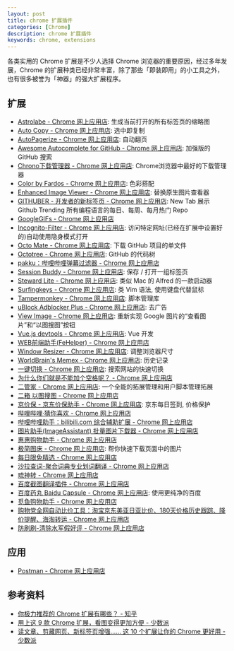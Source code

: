 ```yaml
---
layout: post
title: chrome 扩展插件
categories: [Chrome]
description: chrome 扩展插件
keywords: chrome, extensions
---
```


各类实用的 Chrome 扩展是不少人选择 Chrome 浏览器的重要原因，经过多年发展，Chrome 的扩展种类已经非常丰富，除了那些「即装即用」的小工具之外，也有很多被誉为「神器」的强大扩展程序。

## 扩展

- [Astrolabe - Chrome 网上应用店](https://chrome.google.com/webstore/detail/astrolabe/lienonopcegannlgdkgonpofbhgmclcc): 生成当前打开的所有标签页的缩略图
- [Auto Copy - Chrome 网上应用店](https://chrome.google.com/webstore/detail/auto-copy/bijpdibkloghppkbmhcklkogpjaenfkg): 选中即复制
- [AutoPagerize - Chrome 网上应用店](https://chrome.google.com/webstore/detail/autopagerize/igiofjhpmpihnifddepnpngfjhkfenbp): 自动翻页
- [Awesome Autocomplete for GitHub - Chrome 网上应用店](https://chrome.google.com/webstore/detail/awesome-autocomplete-for/djkfdjpoelphhdclfjhnffmnlnoknfnd): 加强版的 GitHub 搜索
- [Chrono下载管理器 - Chrome 网上应用店](https://chrome.google.com/webstore/detail/chrono-download-manager/mciiogijehkdemklbdcbfkefimifhecn): Chrome浏览器中最好的下载管理器
- [Color by Fardos - Chrome 网上应用店](https://chrome.google.com/webstore/detail/color-by-fardos/iibpgpkhpfggipbacjfeijkloidhmiei): 色彩搭配
- [Enhanced Image Viewer - Chrome 网上应用店](https://chrome.google.com/webstore/detail/enhanced-image-viewer/gefiaaeadjbmhjndnhedfccdjjlgjhho): 替换原生图片查看器
- [GITHUBER - 开发者的新标签页 - Chrome 网上应用店](https://chrome.google.com/webstore/detail/githuber-%E5%BC%80%E5%8F%91%E8%80%85%E7%9A%84%E6%96%B0%E6%A0%87%E7%AD%BE%E9%A1%B5/janmcneaglgklfljjcpihkkomeghljnf): New Tab 展示 Github Trending 所有编程语言的每日、每周、每月热门 Repo
- [GoogleGIFs - Chrome 网上应用店](https://chrome.google.com/webstore/detail/googlegifs/ommpbgoliokoijimalcokhciffhapkdf)
- [Incognito-Filter - Chrome 网上应用店](https://chrome.google.com/webstore/detail/incognito-filter/cifilbmpnkjinlkchohdfcpdkmpngiik): 访问特定网址(已经在扩展中设置好的)自动使用隐身模式打开
- [Octo Mate - Chrome 网上应用店](https://chrome.google.com/webstore/detail/octo-mate/baggcehellihkglakjnmnhpnjmkbmpkf): 下载 GitHub 项目的单文件
- [Octotree - Chrome 网上应用店](https://chrome.google.com/webstore/detail/octotree/bkhaagjahfmjljalopjnoealnfndnagc): GitHub 的代码树
- [pakku：哔哩哔哩弹幕过滤器 - Chrome 网上应用店](https://chrome.google.com/webstore/detail/pakku%EF%BC%9A%E5%93%94%E5%93%A9%E5%93%94%E5%93%A9%E5%BC%B9%E5%B9%95%E8%BF%87%E6%BB%A4%E5%99%A8/jklfcpboamajpiikgkbjcnnnnooefbhh)
- [Session Buddy - Chrome 网上应用店](https://chrome.google.com/webstore/detail/session-buddy/edacconmaakjimmfgnblocblbcdcpbko): 保存 / 打开一组标签页
- [Steward Lite - Chrome 网上应用店](https://chrome.google.com/webstore/detail/steward-lite/jglmompgeddkbcdamdknmebaimldkkbl): 类似 Mac 的 Alfred 的一款启动器
- [Surfingkeys - Chrome 网上应用店](https://chrome.google.com/webstore/detail/surfingkeys/gfbliohnnapiefjpjlpjnehglfpaknnc): 类 Vim 语法, 使用键盘代替鼠标
- [Tampermonkey - Chrome 网上应用店](https://chrome.google.com/webstore/detail/tampermonkey/dhdgffkkebhmkfjojejmpbldmpobfkfo): 脚本管理库
- [uBlock Adblocker Plus - Chrome 网上应用店](https://chrome.google.com/webstore/detail/ublock-adblocker-plus/pnhflmgomffaphmnbcogleagmloijbkd): 去广告
- [View Image - Chrome 网上应用店](https://chrome.google.com/webstore/detail/view-image/jpcmhcelnjdmblfmjabdeclccemkghjk/related): 重新实现 Google 图片的“查看图片”和“以图搜图”按钮
- [Vue.js devtools - Chrome 网上应用店](https://chrome.google.com/webstore/detail/vuejs-devtools/nhdogjmejiglipccpnnnanhbledajbpd): Vue 开发
- [WEB前端助手(FeHelper) - Chrome 网上应用店](https://chrome.google.com/webstore/detail/web%E5%89%8D%E7%AB%AF%E5%8A%A9%E6%89%8Bfehelper/pkgccpejnmalmdinmhkkfafefagiiiad)
- [Window Resizer - Chrome 网上应用店](https://chrome.google.com/webstore/detail/window-resizer/kkelicaakdanhinjdeammmilcgefonfh): 调整浏览器尺寸
- [WorldBrain's Memex - Chrome 网上应用店](https://chrome.google.com/webstore/detail/worldbrains-memex/abkfbakhjpmblaafnpgjppbmioombali): 历史记录
- [一键切换 - Chrome 网上应用店](https://chrome.google.com/webstore/detail/%E4%B8%80%E9%94%AE%E5%88%87%E6%8D%A2/fknieppmhfgnjilnkdeoegocjkijpbfh): 搜索网站的快速切换
- [为什么你们就是不能加个空格呢？ - Chrome 网上应用店](https://chrome.google.com/webstore/detail/%E7%82%BA%E4%BB%80%E9%BA%BC%E4%BD%A0%E5%80%91%E5%B0%B1%E6%98%AF%E4%B8%8D%E8%83%BD%E5%8A%A0%E5%80%8B%E7%A9%BA%E6%A0%BC%E5%91%A2%EF%BC%9F/paphcfdffjnbcgkokihcdjliihicmbpd)
- [二管家 - Chrome 网上应用店](https://chrome.google.com/webstore/detail/nooboss/aajodjghehmlpahhboidcpfjcncmcklf): 一个全能的拓展管理和用户脚本管理拓展
- [二箱 以图搜图 - Chrome 网上应用店](https://chrome.google.com/webstore/detail/noobox-search-by-image/kidibbfcblfbbafhnlanccjjdehoahep)
- [京价保 - 京东价保助手 - Chrome 网上应用店](https://chrome.google.com/webstore/detail/%E4%BA%AC%E4%BB%B7%E4%BF%9D-%E4%BA%AC%E4%B8%9C%E4%BB%B7%E4%BF%9D%E5%8A%A9%E6%89%8B/gfgkebiommjpiaomalcbfefimhhanlfd): 京东每日签到, 价格保护
- [哔哩哔哩·猜你喜欢 - Chrome 网上应用店](https://chrome.google.com/webstore/detail/%E5%93%94%E5%93%A9%E5%93%94%E5%93%A9%C2%B7%E7%8C%9C%E4%BD%A0%E5%96%9C%E6%AC%A2/ngjddnobeppdekpmimhiamkoonoaccdf)
- [哔哩哔哩助手：bilibili.com 综合辅助扩展 - Chrome 网上应用店](https://chrome.google.com/webstore/detail/%E5%93%94%E5%93%A9%E5%93%94%E5%93%A9%E5%8A%A9%E6%89%8B%EF%BC%9Abilibilicom-%E7%BB%BC%E5%90%88%E8%BE%85%E5%8A%A9%E6%89%A9%E5%B1%95/kpbnombpnpcffllnianjibmpadjolanh)
- [图片助手(ImageAssistant) 批量图片下载器 - Chrome 网上应用店](https://chrome.google.com/webstore/detail/imageassistant-batch-imag/dbjbempljhcmhlfpfacalomonjpalpko)
- [惠惠购物助手 - Chrome 网上应用店](https://chrome.google.com/webstore/detail/%E6%83%A0%E6%83%A0%E8%B4%AD%E7%89%A9%E5%8A%A9%E6%89%8B/ohjkicjidmohhfcjjlahfppkdblibkkb)
- [极简图床 - Chrome 网上应用店](https://chrome.google.com/webstore/detail/%E6%9E%81%E7%AE%80%E5%9B%BE%E5%BA%8A/heebflcbemenefckkgfnnklbhdbdkagg): 帮你快速下载页面中的图片
- [每日限免精选 - Chrome 网上应用店](https://chrome.google.com/webstore/detail/%E6%AF%8F%E6%97%A5%E9%99%90%E5%85%8D%E7%B2%BE%E9%80%89/neambpcjkehpbfgkipkcaigkndfllgbh)
- [沙拉查词-聚合词典专业划词翻译 - Chrome 网上应用店](https://chrome.google.com/webstore/detail/%E6%B2%99%E6%8B%89%E6%9F%A5%E8%AF%8D-%E8%81%9A%E5%90%88%E8%AF%8D%E5%85%B8%E4%B8%93%E4%B8%9A%E5%88%92%E8%AF%8D%E7%BF%BB%E8%AF%91/cdonnmffkdaoajfknoeeecmchibpmkmg)
- [琉神转 - Chrome 网上应用店](https://chrome.google.com/webstore/detail/hacg-god-turn/dbheplacgeefjnhdacijldhfliehnhka)
- [百度截图翻译插件 - Chrome 网上应用店](https://chrome.google.com/webstore/detail/baidu-screenshot-translat/obhlofkljphbenhcjnimfcdlknkdilcm)
- [百度药丸 Baidu Capsule - Chrome 网上应用店](https://chrome.google.com/webstore/detail/%E7%99%BE%E5%BA%A6%E8%8D%AF%E4%B8%B8-baidu-capsule/ngiclcoldiplnjcafhjkacjcmdidcmjp): 使用更纯净的百度
- [觅鱼购物助手 - Chrome 网上应用店](https://chrome.google.com/webstore/detail/%E8%A7%85%E9%B1%BC%E8%B4%AD%E7%89%A9%E5%8A%A9%E6%89%8B/fbpaeemjiijckmccenghdjniohpbcnck)
- [购物党全网自动比价工具：淘宝京东美亚日亚比价、180天价格历史跟踪、降价提醒、海淘转运 - Chrome 网上应用店](https://chrome.google.com/webstore/detail/%E8%B4%AD%E7%89%A9%E5%85%9A%E5%85%A8%E7%BD%91%E8%87%AA%E5%8A%A8%E6%AF%94%E4%BB%B7%E5%B7%A5%E5%85%B7%EF%BC%9A%E6%B7%98%E5%AE%9D%E4%BA%AC%E4%B8%9C%E7%BE%8E%E4%BA%9A%E6%97%A5%E4%BA%9A%E6%AF%94%E4%BB%B7%E3%80%8118/jgphnjokjhjlcnnajmfjlacjnjkhleah)
- [防刷刷-清除水军假好评 - Chrome 网上应用店](https://chrome.google.com/webstore/detail/%E9%98%B2%E5%88%B7%E5%88%B7-%E6%B8%85%E9%99%A4%E6%B0%B4%E5%86%9B%E5%81%87%E5%A5%BD%E8%AF%84/gifibjjdgllmnoabgfkibfbdnkgekkma)

## 应用

- [Postman - Chrome 网上应用店](https://chrome.google.com/webstore/detail/postman/fhbjgbiflinjbdggehcddcbncdddomop)

## 参考资料

- [你极力推荐的 Chrome 扩展有哪些？ - 知乎](https://www.zhihu.com/question/19594682)
- [用上这 9 款 Chrome 扩展，看图变得更加方便 - 少数派](https://sspai.com/post/52235)
- [读文章、剪藏网页、新标签页增强…… 这 10 个扩展让你的 Chrome 更好用 - 少数派](https://sspai.com/post/52310)
